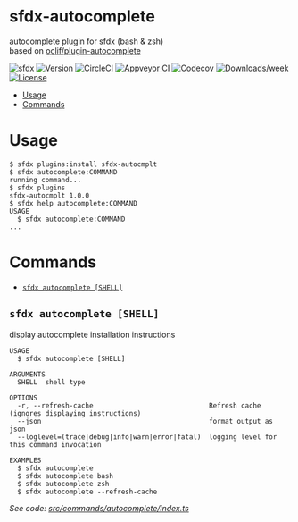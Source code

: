 sfdx-autocomplete
==========================

autocomplete plugin for sfdx (bash & zsh)  
based on [oclif/plugin-autocomplete](https://github.com/oclif/plugin-autocomplete)

[![sfdx](https://img.shields.io/badge/cli-sfdx-brightgreen.svg)](https://developer.salesforce.com/tools/sfdxcli)
[![Version](https://img.shields.io/npm/v/sfdx-autocmplt.svg)](https://npmjs.org/package/sfdx-autocmplt)
[![CircleCI](https://circleci.com/gh/jayree/sfdx-autocomplete-plugin.svg?style=shield)](https://circleci.com/gh/jayree/sfdx-autocomplete-plugin)
[![Appveyor CI](https://ci.appveyor.com/api/projects/status/github/jayree/sfdx-autocomplete-plugin?branch=master&svg=true)](https://ci.appveyor.com/project/jayree/sfdx-autocomplete-plugin/branch/master)
[![Codecov](https://codecov.io/gh/jayree/sfdx-autocomplete-plugin/branch/master/graph/badge.svg)](https://codecov.io/gh/jayree/sfdx-autocomplete-plugin)
[![Downloads/week](https://img.shields.io/npm/dw/sfdx-autocmplt.svg)](https://npmjs.org/package/sfdx-autocmplt)
[![License](https://img.shields.io/npm/l/sfdx-autocmplt.svg)](https://github.com/jayree/sfdx-autocomplete-plugin/blob/master/package.json)

<!-- toc -->
* [Usage](#usage)
* [Commands](#commands)
<!-- tocstop -->

# Usage

<!-- usage -->
```sh-session
$ sfdx plugins:install sfdx-autocmplt
$ sfdx autocomplete:COMMAND
running command...
$ sfdx plugins
sfdx-autocmplt 1.0.0
$ sfdx help autocomplete:COMMAND
USAGE
  $ sfdx autocomplete:COMMAND
...
```
<!-- usagestop -->

# Commands
<!-- commands -->
* [`sfdx autocomplete [SHELL]`](#sfdx-autocomplete-shell)

## `sfdx autocomplete [SHELL]`

display autocomplete installation instructions

```
USAGE
  $ sfdx autocomplete [SHELL]

ARGUMENTS
  SHELL  shell type

OPTIONS
  -r, --refresh-cache                             Refresh cache (ignores displaying instructions)
  --json                                          format output as json
  --loglevel=(trace|debug|info|warn|error|fatal)  logging level for this command invocation

EXAMPLES
  $ sfdx autocomplete
  $ sfdx autocomplete bash
  $ sfdx autocomplete zsh
  $ sfdx autocomplete --refresh-cache
```

_See code: [src/commands/autocomplete/index.ts](https://github.com/jayree/sfdx-autocomplete-plugin/blob/v1.0.0/src/commands/autocomplete/index.ts)_
<!-- commandsstop -->
